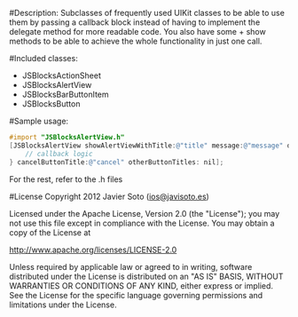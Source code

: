 #Description:
Subclasses of frequently used UIKit classes to be able to use them by passing a callback block instead of having to implement the delegate method for more readable code.
You also have some + show methods to be able to achieve the whole functionality in just one call.

#Included classes:
+ JSBlocksActionSheet
+ JSBlocksAlertView
+ JSBlocksBarButtonItem
+ JSBlocksButton

#Sample usage:
```objective-c
#import "JSBlocksAlertView.h"
[JSBlocksAlertView showAlertViewWithTitle:@"title" message:@"message" dismissedCallback:^(JSBlocksAlertView *alertView, int buttonIndex) {
	// callback logic
} cancelButtonTitle:@"cancel" otherButtonTitles: nil];
```

For the rest, refer to the .h files

#License
Copyright 2012 Javier Soto (ios@javisoto.es)

Licensed under the Apache License, Version 2.0 (the "License"); you may not use this file except in compliance with the License. You may obtain a copy of the License at

http://www.apache.org/licenses/LICENSE-2.0

Unless required by applicable law or agreed to in writing, software distributed under the License is distributed on an "AS IS" BASIS, WITHOUT WARRANTIES OR CONDITIONS OF ANY KIND, either express or implied. See the License for the specific language governing permissions and limitations under the License.